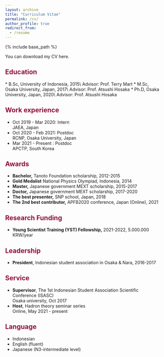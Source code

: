 ```yaml
---
layout: archive
title: "Curriculum Vitae"
permalink: /cv/
author_profile: true
redirect_from:
  - /resume
---
```


{% include base_path %}

You can download my CV here.


<h2 style="color:#900C3F"> Education </h2>
* B.Sc, University of Indonesia, 2015\
  Advisor: Prof. Terry Mart
* M.Sc, Osaka University, Japan, 2017\
  Advisor: Prof. Atsushi Hosaka
* Ph.D, Osaka University, Japan, 2020\
  Advisor: Prof. Atsushi Hosaka

<h2 style="color:#900C3F"> Work experience </h2>

* Oct 2019 - Mar 2020: Intern\
  JAEA, Japan
* Oct 2020 - Feb 2021: Postdoc\
  RCNP, Osaka University, Japan
* Mar 2021 - Present : Postdoc\
  APCTP, South Korea


<h2 style="color:#900C3F"> Awards </h2>

* <b>Bachelor,</b> Tanoto Foundation scholarship, 2012-2015
* <b>Gold Medalist</b> National Physics Olympiad, Indonesia, 2014
* <b>Master,</b> Japanese government MEXT scholarship, 2015-2017
* <b>Doctor,</b> Japanese government MEXT scholarship, 2017-2020
* <b>The best presenter,</b> SNP school, Japan, 2018
* <b>The 2nd best contributor,</b> APFB2020 conference, Japan (Online), 2021



<h2 style="color:#900C3F"> Research Funding </h2>

* <b> Young Scientist Training (YST) Fellowship,</b> 2021-2022, 5.000.000 KRW/year



<h2 style="color:#900C3F"> Leadership </h2>

* <b> President</b>, Indonesian student association in Osaka & Nara, 2016-2017



<h2 style="color:#900C3F"> Service </h2>

* <b>Supervisor</b>, The 1st Indonesian Student Association Scientific Conference (ISASC)\
  Osaka university, Oct 2017
* <b>Host</b>, Hadron theory seminar series\
  Online, May 2021 - present



<h2 style="color:#900C3F"> Language </h2>

* Indonesian
* English (fluent)
* Japanese (N3-intermediate level) 
